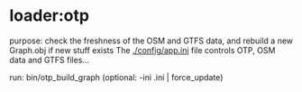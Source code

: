 loader:otp
==========

purpose: check the freshness of the OSM and GTFS data, and rebuild a new Graph.obj if new stuff exists
         The [./config/app.ini](../../../config/app.ini) file controls OTP, OSM data and GTFS files...

run: bin/otp_build_graph (optional: -ini <name>.ini | force_update)
